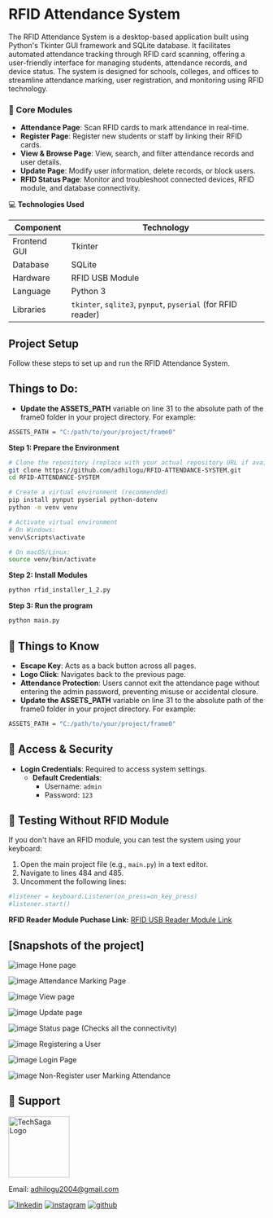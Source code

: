 # RFID Attendance System


The RFID Attendance System is a desktop-based application built using Python's Tkinter GUI framework and SQLite database. It facilitates automated attendance tracking through RFID card scanning, offering a user-friendly interface for managing students, attendance records, and device status. The system is designed for schools, colleges, and offices to streamline attendance marking, user registration, and monitoring using RFID technology.

### 🧭 Core Modules
- **Attendance Page**: Scan RFID cards to mark attendance in real-time.
- **Register Page**: Register new students or staff by linking their RFID cards.
- **View & Browse Page**: View, search, and filter attendance records and user details.
- **Update Page**: Modify user information, delete records, or block users.
- **RFID Status Page**: Monitor and troubleshoot connected devices, RFID module, and database connectivity.

💻 **Technologies Used**

| Component         | Technology                     |
|-------------------|--------------------------------|
| Frontend GUI      | Tkinter                        |
| Database          | SQLite                         |
| Hardware          | RFID USB Module                |
| Language          | Python 3                       |
| Libraries         | `tkinter`, `sqlite3`, `pynput`, `pyserial` (for RFID reader) |

## Project Setup

Follow these steps to set up and run the RFID Attendance System.






**Things to Do:**
---

- **Update the ASSETS_PATH** variable on line 31 to the absolute path of the frame0 folder in your project directory. For example: 
```bash
ASSETS_PATH = "C:/path/to/your/project/frame0"
```
**Step 1: Prepare the Environment**

```bash
# Clone the repository (replace with your actual repository URL if available)
git clone https://github.com/adhilogu/RFID-ATTENDANCE-SYSTEM.git
cd RFID-ATTENDANCE-SYSTEM

# Create a virtual environment (recommended)
pip install pynput pyserial python-dotenv
python -m venv venv

# Activate virtual environment
# On Windows:
venv\Scripts\activate

# On macOS/Linux:
source venv/bin/activate
```

**Step 2: Install Modules**
```bash
python rfid_installer_1_2.py
```
**Step 3: Run the program**
```bash
python main.py
```

**🧩 Things to Know**
---
- **Escape Key**: Acts as a back button across all pages.
- **Logo Click**: Navigates back to the previous page.
- **Attendance Protection**: Users cannot exit the attendance page without entering the admin password, preventing misuse or accidental closure.
- **Update the ASSETS_PATH** variable on line 31 to the absolute path of the frame0 folder in your project directory. For example: 
```bash
ASSETS_PATH = "C:/path/to/your/project/frame0"
```

**🔐 Access & Security**
---
- **Login Credentials**: Required to access system settings.
  - **Default Credentials**:
    - Username: `admin`
    - Password: `123`

🧪 **Testing Without RFID Module**
---
If you don't have an RFID module, you can test the system using your keyboard:

 1. Open the main project file (e.g., `main.py`) in a text editor.
  2. Navigate to lines 484 and 485.
  3. Uncomment the following lines:
   ```bash
   #listener = keyboard.Listener(on_press=on_key_press)
   #listener.start()
   ```

**RFID Reader Module Puchase Link:**
[RFID USB Reader Module Link](https://quartzcomponents.com/products/jt308-usb-rfid-card-reader-125khz-smart-id-card-reader-module?variant=45040512696554&country=IN&currency=INR&utm_medium=product_sync&utm_source=google&utm_content=sag_organic&utm_campaign=sag_organic?utm_source=google&utm_medium=FreeListings&gad_source=1&gad_campaignid=21214248935&gbraid=0AAAAACPPFdOETU3N5SJkqL-Yv6olEUfVw&gclid=Cj0KCQjwsPzHBhDCARIsALlWNG0VVxICrXYzZA6kolWEGfaeONPUvi8g0nP_uqU90i587w1IhbcldYQaAlQIEALw_wcB)


## [Snapshots of the project]

![image](git-images/home.png)
Hone page

![image](git-images/att.png)
Attendance Marking Page

![image](git-images/view.png)
View page 

![image](git-images/upd.png)
Update page

![image](git-images/status.png)
Status page (Checks all the connectivity)

![image](git-images/reg.png)
Registering a User

![image](git-images/login1.png)
Login Page

![image](git-images/non.png)
Non-Register user Marking Attendance



## 📧 Support

<div style="text-align: left;">
  <img src="git-images/techsagalogo.png" alt="TechSaga Logo" style="width: 120px;">
  <p>Email: <a href="mailto:adhilogu2004@gmail.com">adhilogu2004@gmail.com</a></p>
</div>


[![linkedin](https://img.shields.io/badge/linkedin-0A66C2?style=for-the-badge&logo=linkedin&logoColor=white)](https://www.linkedin.com/in/adithya-loganathan-a47218283/)
[![instagram](https://img.shields.io/badge/instagram-E4405F?style=for-the-badge&logo=instagram&logoColor=white)](https://www.instagram.com/adithyaloganathanh/?hl=en)
[![github](https://img.shields.io/badge/github-181717?style=for-the-badge&logo=github&logoColor=white)](https://github.com/adhilogu)


